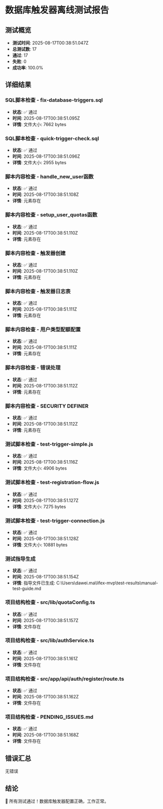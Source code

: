 # 数据库触发器离线测试报告

## 测试概览
- **测试时间**: 2025-08-17T00:38:51.047Z
- **总测试数**: 17
- **通过**: 17
- **失败**: 0
- **成功率**: 100.0%

## 详细结果


### SQL脚本检查 - fix-database-triggers.sql
- **状态**: ✅ 通过
- **时间**: 2025-08-17T00:38:51.095Z
- **详情**: 文件大小: 7662 bytes


### SQL脚本检查 - quick-trigger-check.sql
- **状态**: ✅ 通过
- **时间**: 2025-08-17T00:38:51.096Z
- **详情**: 文件大小: 2955 bytes


### 脚本内容检查 - handle_new_user函数
- **状态**: ✅ 通过
- **时间**: 2025-08-17T00:38:51.108Z
- **详情**: 元素存在


### 脚本内容检查 - setup_user_quotas函数
- **状态**: ✅ 通过
- **时间**: 2025-08-17T00:38:51.110Z
- **详情**: 元素存在


### 脚本内容检查 - 触发器创建
- **状态**: ✅ 通过
- **时间**: 2025-08-17T00:38:51.110Z
- **详情**: 元素存在


### 脚本内容检查 - 触发器日志表
- **状态**: ✅ 通过
- **时间**: 2025-08-17T00:38:51.111Z
- **详情**: 元素存在


### 脚本内容检查 - 用户类型配额配置
- **状态**: ✅ 通过
- **时间**: 2025-08-17T00:38:51.111Z
- **详情**: 元素存在


### 脚本内容检查 - 错误处理
- **状态**: ✅ 通过
- **时间**: 2025-08-17T00:38:51.112Z
- **详情**: 元素存在


### 脚本内容检查 - SECURITY DEFINER
- **状态**: ✅ 通过
- **时间**: 2025-08-17T00:38:51.112Z
- **详情**: 元素存在


### 测试脚本检查 - test-trigger-simple.js
- **状态**: ✅ 通过
- **时间**: 2025-08-17T00:38:51.116Z
- **详情**: 文件大小: 4906 bytes


### 测试脚本检查 - test-registration-flow.js
- **状态**: ✅ 通过
- **时间**: 2025-08-17T00:38:51.127Z
- **详情**: 文件大小: 7275 bytes


### 测试脚本检查 - test-trigger-connection.js
- **状态**: ✅ 通过
- **时间**: 2025-08-17T00:38:51.128Z
- **详情**: 文件大小: 10881 bytes


### 测试指导生成
- **状态**: ✅ 通过
- **时间**: 2025-08-17T00:38:51.154Z
- **详情**: 指导文件已生成: C:\Users\dawei.ma\lifex-mvp\test-results\manual-test-guide.md


### 项目结构检查 - src/lib/quotaConfig.ts
- **状态**: ✅ 通过
- **时间**: 2025-08-17T00:38:51.157Z
- **详情**: 文件存在


### 项目结构检查 - src/lib/authService.ts
- **状态**: ✅ 通过
- **时间**: 2025-08-17T00:38:51.161Z
- **详情**: 文件存在


### 项目结构检查 - src/app/api/auth/register/route.ts
- **状态**: ✅ 通过
- **时间**: 2025-08-17T00:38:51.162Z
- **详情**: 文件存在


### 项目结构检查 - PENDING_ISSUES.md
- **状态**: ✅ 通过
- **时间**: 2025-08-17T00:38:51.168Z
- **详情**: 文件存在



## 错误汇总
无错误

## 结论
🎉 所有测试通过！数据库触发器配置正确，工作正常。
